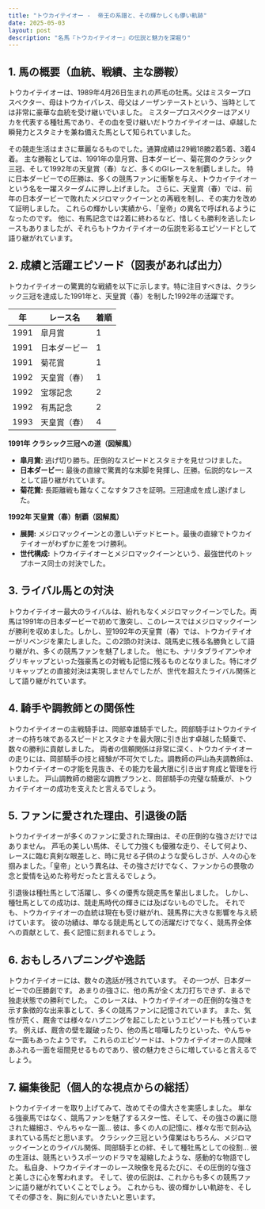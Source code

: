 ```yaml
---
title: "トウカイテイオー -  帝王の系譜と、その輝かしくも儚い軌跡"
date: 2025-05-03
layout: post
description: "名馬『トウカイテイオー』の伝説と魅力を深堀り"
---
```


## 1. 馬の概要（血統、戦績、主な勝鞍）

トウカイテイオーは、1989年4月26日生まれの芦毛の牡馬。父はミスタープロスペクター、母はトウカイパレス、母父はノーザンテーストという、当時としては非常に豪華な血統を受け継いでいました。  ミスタープロスペクターはアメリカを代表する種牡馬であり、その血を受け継いだトウカイテイオーは、卓越した瞬発力とスタミナを兼ね備えた馬として知られていました。

その競走生活はまさに華麗なるものでした。通算成績は29戦18勝2着5着、3着4着。  主な勝鞍としては、1991年の皐月賞、日本ダービー、菊花賞のクラシック三冠、そして1992年の天皇賞（春）など、多くのGIレースを制覇しました。  特に日本ダービーでの圧勝は、多くの競馬ファンに衝撃を与え、トウカイテイオーという名を一躍スターダムに押し上げました。  さらに、天皇賞（春）では、前年の日本ダービーで敗れたメジロマックイーンとの再戦を制し、その実力を改めて証明しました。  これらの輝かしい実績から、「皇帝」の異名で呼ばれるようになったのです。  他に、有馬記念では2着に終わるなど、惜しくも勝利を逃したレースもありましたが、それらもトウカイテイオーの伝説を彩るエピソードとして語り継がれています。


## 2. 成績と活躍エピソード（図表があれば出力）

トウカイテイオーの驚異的な戦績を以下に示します。特に注目すべきは、クラシック三冠を達成した1991年と、天皇賞（春）を制した1992年の活躍です。

| 年 | レース名             | 着順 |
|---|----------------------|-------|
| 1991 | 皐月賞               | 1     |
| 1991 | 日本ダービー           | 1     |
| 1991 | 菊花賞               | 1     |
| 1992 | 天皇賞（春）         | 1     |
| 1992 | 宝塚記念             | 2     |
| 1992 | 有馬記念             | 2     |
| 1993 | 天皇賞（春）         | 4     |


**1991年 クラシック三冠への道（図解風）**

* **皐月賞:**  逃げ切り勝ち。圧倒的なスピードとスタミナを見せつけました。
* **日本ダービー:**  最後の直線で驚異的な末脚を発揮し、圧勝。伝説的なレースとして語り継がれています。
* **菊花賞:**  長距離戦も難なくこなすタフさを証明。三冠達成を成し遂げました。


**1992年 天皇賞（春）制覇（図解風）**

* **展開:**  メジロマックイーンとの激しいデッドヒート。最後の直線でトウカイテイオーがわずかに差をつけ勝利。
* **世代構成:**  トウカイテイオーとメジロマックイーンという、最強世代のトップホース同士の対決でした。


## 3. ライバル馬との対決

トウカイテイオー最大のライバルは、紛れもなくメジロマックイーンでした。両馬は1991年の日本ダービーで初めて激突し、このレースではメジロマックイーンが勝利を収めました。しかし、翌1992年の天皇賞（春）では、トウカイテイオーがリベンジを果たしました。この2頭の対決は、競馬史に残る名勝負として語り継がれ、多くの競馬ファンを魅了しました。  他にも、ナリタブライアンやオグリキャップといった強豪馬との対戦も記憶に残るものとなりました。特にオグリキャップとの直接対決は実現しませんでしたが、世代を超えたライバル関係として語り継がれています。


## 4. 騎手や調教師との関係性

トウカイテイオーの主戦騎手は、岡部幸雄騎手でした。岡部騎手はトウカイテイオーの持ち味であるスピードとスタミナを最大限に引き出す卓越した騎乗で、数々の勝利に貢献しました。  両者の信頼関係は非常に深く、トウカイテイオーの走りには、岡部騎手の技と経験が不可欠でした。調教師の戸山為夫調教師は、トウカイテイオーの才能を見抜き、その能力を最大限に引き出す育成と管理を行いました。  戸山調教師の緻密な調教プランと、岡部騎手の完璧な騎乗が、トウカイテイオーの成功を支えたと言えるでしょう。


## 5. ファンに愛された理由、引退後の話

トウカイテイオーが多くのファンに愛された理由は、その圧倒的な強さだけではありません。  芦毛の美しい馬体、そして力強くも優雅な走り、そして何より、レースに臨む真剣な眼差しと、時に見せる子供のような愛らしさが、人々の心を掴みました。「皇帝」という異名は、その強さだけでなく、ファンからの畏敬の念と愛情を込めた称号だったと言えるでしょう。

引退後は種牡馬として活躍し、多くの優秀な競走馬を輩出しました。  しかし、種牡馬としての成功は、競走馬時代の輝きには及ばないものでした。  それでも、トウカイテイオーの血統は現在も受け継がれ、競馬界に大きな影響を与え続けています。  彼の功績は、単なる競走馬としての活躍だけでなく、競馬界全体への貢献として、長く記憶に刻まれるでしょう。


## 6. おもしろハプニングや逸話

トウカイテイオーには、数々の逸話が残されています。  その一つが、日本ダービーでの圧勝劇です。  あまりの強さに、他の馬が全く太刀打ちできず、まるで独走状態での勝利でした。  このレースは、トウカイテイオーの圧倒的な強さを示す象徴的な出来事として、多くの競馬ファンに記憶されています。  また、気性が荒く、厩舎では様々なハプニングを起こしたというエピソードも残っています。  例えば、厩舎の壁を蹴破ったり、他の馬と喧嘩したりといった、やんちゃな一面もあったようです。  これらのエピソードは、トウカイテイオーの人間味あふれる一面を垣間見せるものであり、彼の魅力をさらに増していると言えるでしょう。


## 7. 編集後記（個人的な視点からの総括）

トウカイテイオーを取り上げてみて、改めてその偉大さを実感しました。  単なる強豪馬ではなく、競馬ファンを魅了するスター性、そして、その強さの裏に隠された繊細さ、やんちゃな一面…  彼は、多くの人の記憶に、様々な形で刻み込まれている馬だと思います。  クラシック三冠という偉業はもちろん、メジロマックイーンとのライバル関係、岡部騎手との絆、そして種牡馬としての役割…  彼の生涯は、競馬というスポーツのドラマを凝縮したような、感動的な物語でした。  私自身、トウカイテイオーのレース映像を見るたびに、その圧倒的な強さと美しさに心を奪われます。  そして、彼の伝説は、これからも多くの競馬ファンに語り継がれていくことでしょう。  これからも、彼の輝かしい軌跡を、そしてその儚さを、胸に刻んでいきたいと思います。
